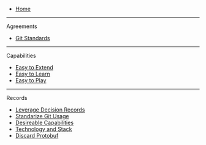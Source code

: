 <!-- _sidebar.md -->

* [Home](README.md)

---

Agreements

* [Git Standards](agreements/git-standards.md)

---

Capabilities

* [Easy to Extend](capabilities/easy-to-extend.md)
* [Easy to Learn](capabilities/easy-to-learn.md.md)
* [Easy to Play](capabilities/easy-to-play.md)

---

Records

* [Leverage Decision Records](records/0001-leverage-decision-records.md)
* [Standarize Git Usage](records/0002-standardize-git-usage.md)
* [Desireable Capabilities](records/0003-desirable-capabilities.md)
* [Technology and Stack](records/0004-technology-and-stack.md)
* [Discard Protobuf](records/0005-discard-protobuf.md)